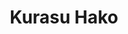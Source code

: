 --- 
title: "Kurasu Hako"
publishdate: "2018-12-22T16:48:46+02:00"
src: "https://365manga.net/manga/kurasu-hako"
image: "https://data.365manga.net/images/thumbnails/32745-kurasu-hako.jpg"
description: " Take a peek, if you will, into the private lives of the young and love-struck. Not the public things that everyone sees, but the messy parts that take place in the secrecy of the home. You’ll find that life, like love, is an inexplicable and chaotic thing. All the more entertaining, don’t you think?"
---